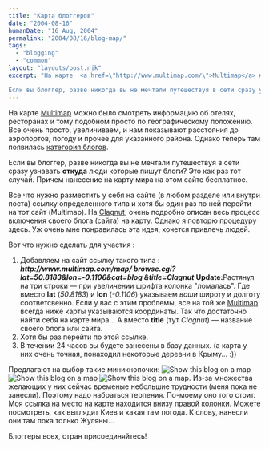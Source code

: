 ```yaml
---
title: "Карта блоггеров"
date: "2004-08-16"
humanDate: "16 Aug, 2004"
permalink: "2004/08/16/blog-map/"
tags: 
  - "blogging"
  - "common"
layout: "layouts/post.njk"
excerpt: "На карте  <a href=\"http://www.multimap.com/\">Multimap</a> можно было смотреть информацию об отелях, ресторанах и тому подобном  просто по географическому положению. Все очень просто, увеличиваем, и нам показывают расстояния до аэропортов, погоду и прочее для указанного района. Однако теперь там появилась <a href=\"http://www.multimap.com/map/browse.cgi?lat=50.8452&#38;lon=-0.1305&#38;scale=100000&#38;local=blog&#38;localinfosel=true\">категория блогов</a>.

Если вы блоггер, разве никогда вы не мечтали путешествуя в сети сразу узнавать <strong>откуда</strong> люди которые пишут блоги? Это как раз тот случай. Причем нанесение на карту мира на этом сайте бесплатное. "
---
```


На карте  <a href="http://www.multimap.com/">Multimap</a> можно было смотреть информацию об отелях, ресторанах и тому подобном  просто по географическому положению. Все очень просто, увеличиваем, и нам показывают расстояния до аэропортов, погоду и прочее для указанного района. Однако теперь там появилась <a href="http://www.multimap.com/map/browse.cgi?lat=50.8452&#38;lon=-0.1305&#38;scale=100000&#38;local=blog&#38;localinfosel=true">категория блогов</a>.

Если вы блоггер, разве никогда вы не мечтали путешествуя в сети сразу узнавать <strong>откуда</strong> люди которые пишут блоги? Это как раз тот случай. Причем нанесение на карту мира на этом сайте бесплатное. <!--more-->

Все что нужно разместить у себя на сайте (в любом разделе или внутри поста) ссылку определенного типа и хотя бы один раз по ней перейти на тот сайт (Multimap).
На <a href="http://www.clagnut.com/blog/371/">Clagnut</a>, очень подробно описан весь процесс включения своего блога (сайта)  на карту. Однако я повторю процедуру здесь. Уж очень мне понравилась эта идея, хочется привлечь людей.

Вот что нужно сделать для участия :
<ol>
<li>Добавляем на сайт ссылку такого типа :
<strong><em>http://www.multimap.com/map/
browse.cgi?lat=50.8183&#38;lon=-0.1106&#38;cat=blog
&#38;title=Clagnut</em></strong>
<strong>Update:</strong>Растянул на три строки &#8212; при увеличении шрифта колонка "ломалась".
Где вместо <strong>lat</strong> (<em>50.8183</em>) и <strong>lon</strong> (<em>-0.1106</em>) указываем <em>ваши</em> широту и долготу соответсвенно. Если у вас с этим проблемы, все на той же <a href="http://www.multimap.com/">Multimap</a> всегда ниже карты указываются координаты. Так что достаточно найти себя на карте мира... 
А вместо <strong>title</strong> (тут <em>Clagnut</em>) &#8212; название своего блога или сайта.</li>
<li>Хотя бы раз перейти по этой ссылке.</li>
<li>В течении 24 часов вы будете занесены в базу данных. (а карта у них очень точная, понаходил некоторые деревни в Крыму... :))</li>
</ol>

Предлагают на выбор такие миникнопочки: <img src="pic/mm.gif" alt="Show this blog on a map" /> <img src="pic/multimap.gif" alt="Show this blog on a map" /> <img src="pic/onthemap.gif" alt="Show this blog on a map" />.
Из-за множества желающих у них сейчас временые небольшие трудности (меня пока не занесли). Поэтому надо набраться терпения. 
По-моему оно того стоит.
Моя ссылка на место на карте находится внизу правой колонки. Можете посмотреть, как выглядит Киев и какая там погода. К слову, нанесли они там пока только Жуляны...




Блоггеры всех, стран присоединяйтесь!
